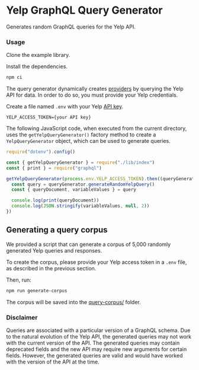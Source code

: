 # Yelp GraphQL Query Generator

Generates random GraphQL queries for the Yelp API.

### Usage

Clone the example library.

Install the dependencies.

```bash
npm ci
```

The query generator dynamically creates [providers](https://github.com/IBM/GraphQL-Query-Generator#provider-map) by querying the Yelp API for data. In order to do so, you must provide your Yelp credentials.

Create a file named `.env` with your Yelp [API key](https://www.yelp.com/developers/documentation/v3/authentication).

```
YELP_ACCESS_TOKEN={your API key}
```

The following JavaScript code, when executed from the current directory, uses the `getYelpQueryGenerator()` factory method to create a `YelpQueryGenerator` object, which can be used to generate queries.

```javascript
require("dotenv").config()

const { getYelpQueryGenerator } = require("./lib/index")
const { print } = require("graphql")

getYelpQueryGenerator(process.env.YELP_ACCESS_TOKEN).then((queryGenerator) => {
  const query = queryGenerator.generateRandomYelpQuery()
  const { queryDocument, variableValues } = query

  console.log(print(queryDocument))
  console.log(JSON.stringify(variableValues, null, 2))
})
```

## Generating a query corpus

We provided a script that can generate a corpus of 5,000 randomly generated Yelp queries and responses.

To create the corpus, please provide your Yelp access token in a `.env` file, as described in the previous section.

Then, run:

```bash
npm run generate-corpus
```

The corpus will be saved into the [query-corpus/](query-corpus/) folder.

### Disclaimer

Queries are associated with a particular version of a GraphQL schema. Due to the natural evolution of the Yelp API, the generated queries may not work with the current version of the API. The generated queries may contain deprecated fields and the new API may require new arguments for certain fields. However, the generated queries are valid and would have worked with the version of the API at the time.
